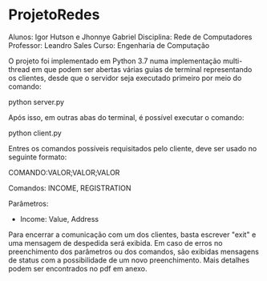 # ProjetoRedes

Alunos: Igor Hutson e Jhonnye Gabriel
Disciplina: Rede de Computadores
Professor: Leandro Sales
Curso: Engenharia de Computação

O projeto foi implementado em Python 3.7 numa implementação multi-thread em que podem ser abertas várias guias de terminal representando os clientes, desde que o servidor seja executado primeiro por meio do comando:

python server.py

Após isso, em outras abas do terminal, é possível executar o comando:

python client.py

Entres os comandos possíveis requisitados pelo cliente, deve ser usado no seguinte formato:

COMANDO:VALOR;VALOR;VALOR

Comandos: INCOME, REGISTRATION

Parâmetros:

- Income: Value, Address 

Para encerrar a comunicação com um dos clientes, basta escrever "exit" e uma mensagem de despedida será exibida. Em caso de erros no preenchimento dos parâmetros ou dos comandos, são exibidas mensagens de status com a possibilidade de um novo preenchimento. Mais detalhes podem ser encontrados no pdf em anexo.

